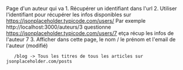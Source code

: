 Page d'un auteur qui va
       1. Récupérer un identifiant dans l'url 
       2. Utiliser l'identifiant pour récupérer les infos disponibles sur 
        https://jsonplaceholder.typicode.com/users/
       Par exemple
        http://localhost:3000/auteurs/3 questionne https://jsonplaceholder.typicode.com/users/7 etça récup les infos de l'auteur 7
       3. Afficher dans cette page, le nom / le prénom et l'email de l'auteur (modifié) 


       /blog -> Tous les titres de tous les articles sur jsonplaceholder.com/posts